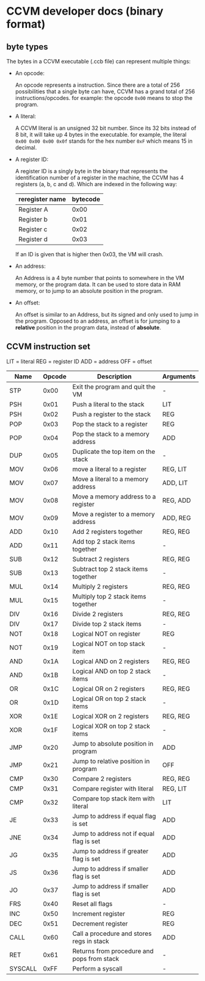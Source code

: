 # CCVM developer docs (binary format)

## byte types

The bytes in a CCVM executable (.ccb file) can represent multiple things:

- An opcode:

  An opcode represents a instruction. Since there are a total of 256 possibilities that a single byte can have, CCVM has a grand total of 256 instructions/opcodes. for example: the opcode `0x00` means to stop the program.

  

- A literal:

  A CCVM literal is an unsigned 32 bit number. Since its 32 bits instead of 8 bit, it will take up 4 bytes in the executable. for example, the literal `0x00 0x00 0x00 0x0f` stands for the hex number `0xF` which means 15 in decimal.

  

- A register ID:

  A register ID is a singly byte in the binary that represents the identification number of a register in the machine, the CCVM has 4 registers (a, b, c and d). Which are indexed in the following way:

  | reregister name | bytecode |
  | --------------- | -------- |
  | Register A      | 0x00     |
  | Register b      | 0x01     |
  | Register c      | 0x02     |
  | Register d      | 0x03     |

  If an ID is given that is higher then 0x03, the VM will crash.

  

- An address:

  An Address is a 4 byte number that points to somewhere in the VM memory, or the program data. It can be used to store data in RAM memory, or to jump to an absolute position in the program.

  

- An offset:

  An offset is similar to an Address, but its signed and only used to jump in the program. Opposed to an address, an offset is for jumping to a **relative** position in the program data, instead of **absolute**.

  

## CCVM instruction set

LIT = literal
REG = register ID
ADD = address
OFF = offset

| Name    | Opcode | Description                               | Arguments |
| ------- | ------ | ------------------------------------      | --------- |
| STP     | 0x00   | Exit the program and quit the VM          | -         |
| PSH     | 0x01   | Push a literal to the stack               | LIT       |
| PSH     | 0x02   | Push a register to the stack              | REG       |
| POP     | 0x03   | Pop the stack to a register               | REG       |
| POP     | 0x04   | Pop the stack to a memory address         | ADD       |
| DUP     | 0x05   | Duplicate the top item on the stack       | -         |
| MOV     | 0x06   | move a literal to a register              | REG, LIT  |
| MOV     | 0x07   | Move a literal to a memory address        | ADD, LIT  |
| MOV     | 0x08   | Move a memory address to a register       | REG, ADD  |
| MOV     | 0x09   | Move a register to a memory address       | ADD, REG  |
| ADD     | 0x10   | Add 2 registers together                  | REG, REG  |
| ADD     | 0x11   | Add top 2 stack items together            | -         |
| SUB     | 0x12   | Subtract 2 registers                      | REG, REG  |
| SUB     | 0x13   | Subtract top 2 stack items together       | -         |
| MUL     | 0x14   | Multiply 2 registers                      | REG, REG  |
| MUL     | 0x15   | Multiply top 2 stack items together       | -         |
| DIV     | 0x16   | Divide 2 registers                        | REG, REG  |
| DIV     | 0x17   | Divide top 2 stack items                  | -         |
| NOT     | 0x18   | Logical NOT on register                   | REG       |
| NOT     | 0x19   | Logical NOT on top stack item             | -         |
| AND     | 0x1A   | Logical AND on 2 registers                | REG, REG  |
| AND     | 0x1B   | Logical AND on top 2 stack items          | -         |
| OR      | 0x1C   | Logical OR on 2 registers                 | REG, REG  |
| OR      | 0x1D   | Logical OR on top 2 stack items           | -         |
| XOR     | 0x1E   | Logical XOR on 2 registers                | REG, REG  |
| XOR     | 0x1F   | Logical XOR on top 2 stack items          | -         |
| JMP     | 0x20   | Jump to absolute position in program      | ADD       |
| JMP     | 0x21   | Jump to relative position in program      | OFF       |
| CMP     | 0x30   | Compare 2 registers                       | REG, REG  |
| CMP     | 0x31   | Compare register with literal             | REG, LIT  |
| CMP     | 0x32   | Compare top stack item with literal       | LIT       |
| JE      | 0x33   | Jump to address if equal flag is set      | ADD       |
| JNE     | 0x34   | Jump to address not if equal flag is set  | ADD       |
| JG      | 0x35   | Jump to address if greater flag is set    | ADD       |
| JS      | 0x36   | Jump to address if smaller flag is set    | ADD       |
| JO      | 0x37   | Jump to address if smaller flag is set    | ADD       |
| FRS     | 0x40   | Reset all flags                           | -         |
| INC     | 0x50   | Increment register                        | REG       |
| DEC     | 0x51   | Decrement register                        | REG       |
| CALL    | 0x60   | Call a procedure and stores regs in stack | ADD       |
| RET     | 0x61   | Returns from procedure and pops from stack| -         |
| SYSCALL | 0xFF   | Perform a syscall                         | -         |

